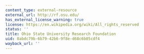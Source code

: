 ```yaml
---
content_type: external-resource
external_url: http://rf.osu.edu/
has_external_license_warning: true
license: https://en.wikipedia.org/wiki/All_rights_reserved
status: ''
title: Ohio State University Research Foundation
uid: 8abdc79b-6b79-42b6-9f8e-d68c6b05cdf4
wayback_url: ''
---
```

